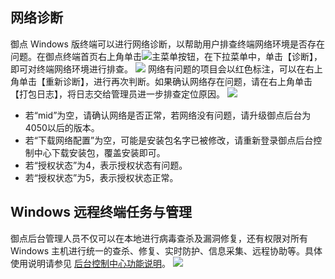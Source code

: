 ## 网络诊断

御点 Windows 版终端可以进行网络诊断，以帮助用户排查终端网络环境是否存在问题。在御点终端首页右上角单击<img src="https://main.qcloudimg.com/raw/6d0a55b03b29f0713a3a2fe0625a63dd.png" style="margin:0;">主菜单按钮，在下拉菜单中，单击【诊断】，即可对终端网络环境进行排查。
![](https://main.qcloudimg.com/raw/87ae0a0dcb145c2787c72b1f23f7bde7.png)
网络有问题的项目会以红色标注，可以在右上角单击【重新诊断】，进行再次判断。如果确认网络存在问题，请在右上角单击【打包日志】，将日志交给管理员进一步排查定位原因。
![](https://main.qcloudimg.com/raw/69b66bc88cc43aac4fd84775f663dc73.png)
- 若“mid”为空，请确认网络是否正常，若网络没有问题，请升级御点后台为4050以后的版本。
- 若“下载网络配置”为空，可能是安装包名字已被修改，请重新登录御点后台控制中心下载安装包，覆盖安装即可。
- 若“授权状态”为4，表示授权状态有问题。
- 若“授权状态”为5，表示授权状态正常。

## Windows 远程终端任务与管理

御点后台管理人员不仅可以在本地进行病毒查杀及漏洞修复，还有权限对所有 Windows 主机进行统一的查杀、修复、实时防护、信息采集、远程协助等。具体使用说明请参见 [后台控制中心功能说明](https://cloud.tencent.com/document/product/1009/40014)。
![](https://main.qcloudimg.com/raw/8f5bdcf92dfbb3787742d6747b30d852.png)
